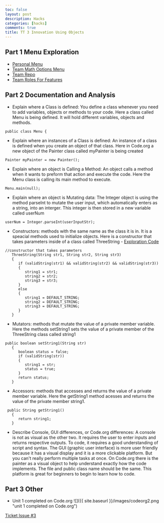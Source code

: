```yaml
---
toc: false
layout: post
description: Hacks
categories: [hacks]
comments: true
title: TT 3 Innovation Using Objects
---
```


## Part 1 Menu Exploration
- [Personal Menu](https://tangalice.github.io/alicetang/java/jupyter/2022/09/05/Menu.html)
- [Team Math Options Menu](https://sarayu-pr11.github.io/teamGrapeSnails/jupyter/2022/09/05/menu.html)
- [Team Repo](https://github.com/sarayu-pr11/teamGrapeSnails)
- [Team Roles For Features](https://sarayu-pr11.github.io/teamGrapeSnails/markdown/2022/09/01/features.html)

## Part 2 Documentation and Analysis
- Explain where a Class is defined:
You define a class whenever you need to add variables, objects or methods to your code. Here a class called Menu is being defined. It will hold  different variables, objects and methods. 
```
public class Menu {
```

- Explain where an instances of a Class is defined:
An instance of a class is defined when you create an object of that class. Here in Code.org a new object of the Painter class called myPainter is being created
```
Painter myPainter = new Painter();
```

- Explain where an object is Calling a Method:
An object calls a method when it wants to preform that action and execute the code. Here the Menu class is calling its main method to execute.
```
Menu.main(null);
```

- Explain where an object is Mutating data:
The Integer object is using the method parseInt to mutate the user input, which automatically enters as a string, into an interger. This integer is then stored in a new variable called userNum
```
userNum = Integer.parseInt(userInputStr);
```

- Constructors: methods with the same name as the class it is in. It is a speacial methods used to initialize objects. Here is a constructor that takes parameters inside of a class called ThreeString - [Exploration Code](https://tangalice.github.io/alicetang/java/jupyter/2022/09/04/ThreeString.html)
```
//constructor that takes parameters
   ThreeString(String str1, String str2, String str3)
   {
      if (validString(str1) && validString(str2) && validString(str3))
      {
         string1 = str1;
         string2 = str2;
         string3 = str3;
      }
      else
      {
         string1 = DEFAULT_STRING;
         string2 = DEFAULT_STRING;
         string3 = DEFAULT_STRING;         
      }
   }
```

- Mutators: methods that mutate the value of a private member variable. Here the methods setString1 sets the value of a private member of the ThreeString class called string1
```
public boolean setString1(String str) 
   {
      boolean status = false;
      if (validString(str))
      {
         string1 = str;
         status = true;
      }
      return status;
   }
```

- Accessors: methods that accesses and returns the value of a private member variable. Here the getString1 method acesses and returns the value of the private member string1.
```
 public String getString1()
   {
      return string1;
   }
```

- Describe Console, GUI differences, or Code.org differences:
A console is not as visual as the other two. It requires the user to enter inputs and returns respective outputs. To code, it requires a good understanding of script and syntax. The GUI (graphic user interface) is more user friendly because it has a visual display and it is a more clickable platform. But you can't really perform multiple tasks at once. On Code.org there is the painter as a visual object to help understand exactly how the code implements. The file and public class name should be the same. This platform is great for beginners to begin to learn how to code.  


## Part 3 Other
- Unit 1 completed on Code.org
![]({{ site.baseurl }}/images/codeorg2.png "unit 1 completed on Code.org")



[Ticket Issue #3](https://github.com/tangalice/alicetang/issues/4)
